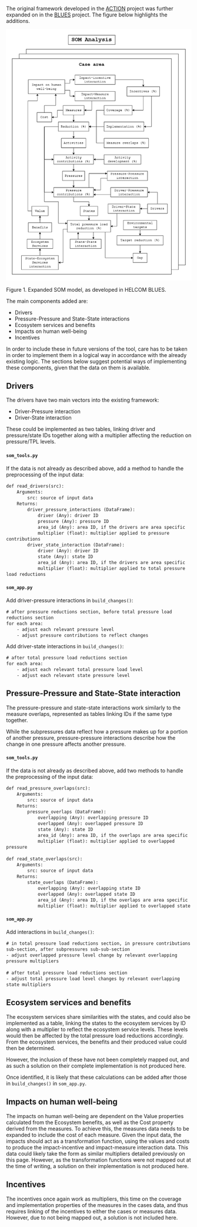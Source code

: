 The original framework developed in the [ACTION](https://helcom.fi/helcom-at-work/projects/action/) project was further expanded on in the [BLUES](https://helcom.fi/helcom-at-work/projects/blues/) project. The figure below highlights the additions. 

![som-framework-blues](images/SOM_expanded_diagram.png)

Figure 1. Expanded SOM model, as developed in HELCOM BLUES.

The main components added are:

- Drivers
- Pressure-Pressure and State-State interactions
- Ecosystem services and benefits
- Impacts on human well-being
- Incentives

In order to include these in future versions of the tool, care has to be taken in order to implement them in a logical way in accordance with the already existing logic. The sections below suggest potential ways of implementing these components, given that the data on them is available. 

## Drivers

The drivers have two main vectors into the existing framework:

- Driver-Pressure interaction
- Driver-State interaction

These could be implemented as two tables, linking driver and pressure/state IDs together along with a multiplier affecting the reduction on pressure/TPL levels.

#### ``som_tools.py``

If the data is not already as described above, add a method to handle the preprocessing of the input data:

```
def read_drivers(src):
    Arguments:
        src: source of input data
    Returns:
        driver_pressure_interactions (DataFrame): 
            driver (Any): driver ID
            pressure (Any): pressure ID
            area_id (Any): area ID, if the drivers are area specific
            multiplier (float): multiplier applied to pressure contributions
        driver_state_interaction (DataFrame):
            driver (Any): driver ID
            state (Any): state ID
            area_id (Any): area ID, if the drivers are area specific
            multiplier (float): multiplier applied to total pressure load reductions
```

#### ``som_app.py``

Add driver-pressure interactions in `build_changes()`:

```
# after pressure reductions section, before total pressure load reductions section
for each area:
    - adjust each relevant pressure level
    - adjust pressure contributions to reflect changes
```

Add driver-state interactions in `build_changes()`:

```
# after total pressure load reductions section
for each area:
    - adjust each relevant total pressure load level
    - adjust each relevant state pressure level
```

## Pressure-Pressure and State-State interaction

The pressure-pressure and state-state interactions work similarly to the measure overlaps, represented as tables linking IDs if the same type together.

While the subpressures data reflect how a pressure makes up for a portion of another pressure, pressure-pressure interactions describe how the change in one pressure affects another pressure. 

#### ``som_tools.py``

If the data is not already as described above, add two methods to handle the preprocessing of the input data:

```
def read_pressure_overlaps(src):
    Arguments:
        src: source of input data
    Returns:
        pressure_overlaps (DataFrame): 
            overlapping (Any): overlapping pressure ID
            overlapped (Any): overlapped pressure ID
            state (Any): state ID
            area_id (Any): area ID, if the overlaps are area specific
            multiplier (float): multiplier applied to overlapped pressure

def read_state_overlaps(src):
    Arguments:
        src: source of input data
    Returns:
        state_overlaps (DataFrame): 
            overlapping (Any): overlapping state ID
            overlapped (Any): overlapped state ID
            area_id (Any): area ID, if the overlaps are area specific
            multiplier (float): multiplier applied to overlapped state
```

#### ``som_app.py``

Add interactions in `build_changes()`:

```
# in total pressure load reductions section, in pressure contributions sub-section, after subpressures sub-sub-section
- adjust overlapped pressure level change by relevant overlapping pressure multipliers

# after total pressure load reductions section
- adjust total pressure load level changes by relevant overlapping state multipliers
```

## Ecosystem services and benefits

The ecosystem services share similarities with the states, and could also be implemented as a table, linking the states to the ecosystem services by ID along with a multiplier to reflect the ecosystem service levels. These levels would then be affected by the total pressure load reductions accordingly. From the ecosystem services, the benefits and their produced value could then be determined.

However, the inclusion of these have not been completely mapped out, and as such a solution on their complete implementation is not produced here. 

Once identified, it is likely that these calculations can be added after those in `build_changes()` in `som_app.py`.

## Impacts on human well-being

The impacts on human well-being are dependent on the Value properties calculated from the Ecosystem benefits, as well as the Cost property derived from the measures. To achieve this, the measures data needs to be expanded to include the cost of each measure. Given the input data, the impacts should act as a transformation function, using the values and costs to produce the impact-incentive and impact-measure interaction data. This data could likely take the form as similar multipliers detailed previously on this page. However, as the transformation functions were not mapped out at the time of writing, a solution on their implementation is not produced here. 

## Incentives

The incentives once again work as multipliers, this time on the coverage and implementation properties of the measures in the cases data, and thus requires linking of the incentives to either the cases or measures data. However, due to not being mapped out, a solution is not included here. 

